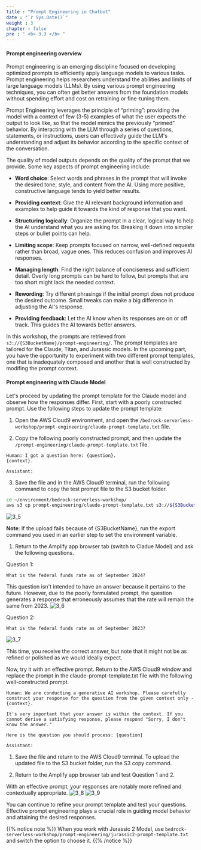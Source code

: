 ```yaml
---
title : "Prompt Engineering in Chatbot"
date : "`r Sys.Date()`"
weight : 3
chapter : false
pre : " <b> 3.3 </b> "
---
```


#### Prompt engineering overview

Prompt engineering is an emerging discipline focused on developing optimized prompts to efficiently apply language models to various tasks. Prompt engineering helps researchers understand the abilities and limits of large language models (LLMs). By using various prompt engineering techniques, you can often get better answers from the foundation models without spending effort and cost on retraining or fine-tuning them.

Prompt Engineering leverages the principle of “priming”: providing the model with a context of few (3-5) examples of what the user expects the output to look like, so that the model mimics the previously “primed” behavior. By interacting with the LLM through a series of questions, statements, or instructions, users can effectively guide the LLM's understanding and adjust its behavior according to the specific context of the conversation.

The quality of model outputs depends on the quality of the prompt that we provide. Some key aspects of prompt engineering include:

- **Word choice**: Select words and phrases in the prompt that will invoke the desired tone, style, and content from the AI. Using more positive, constructive language tends to yield better results.

- **Providing context**: Give the AI relevant background information and examples to help guide it towards the kind of response that you want.

- **Structuring logically**: Organize the prompt in a clear, logical way to help the AI understand what you are asking for. Breaking it down into simpler steps or bullet points can help.

- **Limiting scope**: Keep prompts focused on narrow, well-defined requests rather than broad, vague ones. This reduces confusion and improves AI responses.

- **Managing length**: Find the right balance of conciseness and sufficient detail. Overly long prompts can be hard to follow, but prompts that are too short might lack the needed context.

- **Rewording**: Try different phrasings if the initial prompt does not produce the desired outcome. Small tweaks can make a big difference in adjusting the AI's response.

- **Providing feedback**: Let the AI know when its responses are on or off track. This guides the AI towards better answers.

In this workshop, the prompts are retrieved from `s3://{S3BucketName}/prompt-engineering/`. The prompt templates are tailored for the Claude, Titan, and Jurassic models. In the upcoming part, you have the opportunity to experiment with two different prompt templates, one that is inadequately composed and another that is well constructed by modifing the prompt context.
#### Prompt engineering with Claude Model

Let's proceed by updating the prompt template for the Claude model and observe how the responses differ. First, start with a poorly constructed prompt. Use the following steps to update the prompt template:

1. Open the AWS Cloud9 environment, and open the `/bedrock-serverless-workshop/prompt-engineering/claude-prompt-template.txt` file.

2. Copy the following poorly constructed prompt, and then update the `/prompt-engineering/claude-prompt-template.txt` file.
```text
Human: I got a question here: {question}.
{context}.

Assistant:
```
3. Save the file and in the AWS Cloud9 terminal, run the following command to copy the test prompt file to the S3 bucket folder.

```bash
cd ~/environment/bedrock-serverless-workshop/
aws s3 cp prompt-engineering/claude-prompt-template.txt s3://${S3BucketName}/prompt-engineering/
```
   ![3_5](/images/3/3_5.png "Upload prompt template to S3")

**Note**: If the upload fails because of {S3BucketName}, run the export command you used in an earlier step to set the environment variable.

1. Return to the Amplify app browser tab  (switch to Cladue Model) and ask the following questions.

Question 1:
```text
What is the federal funds rate as of September 2024?

```
This question isn't intended to have an answer because it pertains to the future. However, due to the poorly formulated prompt, the question generates a response that erroneously assumes that the rate will remain the same from 2023.
   ![3_6](/images/3/3_6.png "Sample question")


Question 2:
```text
What is the federal funds rate as of September 2023?

```
   ![3_7](/images/3/3_7.png "Sample question")

This time, you receive the correct answer, but note that it might not be as refined or polished as we would ideally expect.

Now, try it with an effective prompt. Return to the AWS Cloud9 window and replace the prompt in the claude-prompt-template.txt file with the following well-constructed prompt.

```text
Human: We are conducting a generative AI workshop. Please carefully construct your response for the question from the given context only - {context}.

It's very important that your answer is within the context. If you cannot derive a satisfying response, please respond "Sorry, I don't know the answer."

Here is the question you should process: {question}

Assistant:
```
1. Save the file and return to the AWS Cloud9 terminal. To upload the updated file to the S3 bucket folder, run the S3 copy command.

2. Return to the Amplify app browser tab and test Question 1 and 2.

With an effective prompt, your responses are notably more refined and contextually appropriate.
   ![3_8](/images/3/3_8.png "Sample question")
   ![3_9](/images/3/3_9.png "Sample question")

You can continue to refine your prompt template and test your questions. Effective prompt engineering plays a crucial role in guiding model behavior and attaining the desired responses.

{{% notice note %}}
When you work with Jurassic 2 Model, use `bedrock-serverless-workshop/prompt-engineering/jurassic2-prompt-template.txt` and switch the option to choose it.
{{% /notice %}}